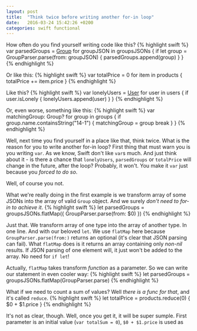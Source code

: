```yaml
---
layout: post
title:  "Think twice before writing another for-in loop"
date:   2016-03-24 15:42:26 +0200
categories: swift functional
---
```

How often do you find yourself writing code like this?
{% highlight swift %}
var parsedGroups = [Group]()
for groupJSON in groupsJSONs {
	if let group = GroupParser.parse(from: groupJSON) {
		parsedGroups.append(group)
	}
}
{% endhighlight %}

Or like this:
{% highlight swift %}
var totalPrice = 0
for item in products {
	totalPrice += item.price
}
{% endhighlight %}

Like this?
{% highlight swift %}
var lonelyUsers = [User]()
for user in users {
	if user.isLonely {
		lonelyUsers.append(user)
	}
}
{% endhighlight %}

Or, even worse, something like this:
{% highlight swift %}
var matchingGroup: Group?
for group in groups {
	if group.name.containsString("14-1") {
		matchingGroup = group
		break
	}
}
{% endhighlight %}

Well, next time you find yourself in a place like that, think twice. What is the reason for you to write another for-in loop? First thing that must warn you is you writing `var`. As we know, Swift don't like `var`s much. And just think about it - is there a chance that `lonelyUsers`, `parsedGroups` or `totalPrice` will change in the future, after the loop? Probably, it won't. You make it `var` just because you *forced to do so*.

Well, of course you not.

What we're really doing in the first example is we transform array of some JSONs into the array of valid `Group` object. And we surely *don't need to for-in to achieve it*.
{% highlight swift %}
let parsedGroups = groupsJSONs.flatMap({ GroupParser.parse(from: $0) })
{% endhighlight %}

Just that. We transform array of one type into the array of another type. In one line. And with our beloved `let`. We use `flatMap` here because `GroupParser.parse(from:)` returns an optional (it's clear that JSON parsing can fail). What `flatMap` does is it returns an array containing only *non-nil* results. If JSON parsing of one element will, it just won't be added to the array. No need for `if let`!

Actually, `flatMap` takes transform *function* as a parameter. So we can write our statement in even cooler way:
{% highlight swift %}
let parsedGroups = groupsJSONs.flatMap(GroupParser.parse)
{% endhighlight %}

What if we need to count a sum of values? Well *there is a func for that*, and it's called `reduce`.
{% highlight swift %}
let totalPrice = products.reduce(0) { $0 + $1.price }
{% endhighlight %}

It's not as clear, though. Well, once you get it, it will be super sumple. First parameter is an initial value (`var totalSum = 0`), `$0 + $1.price` is used as 